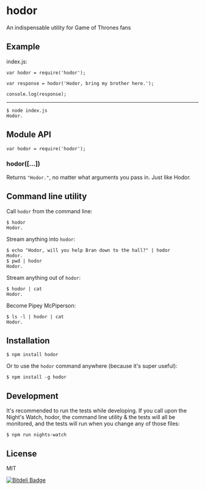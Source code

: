 # hodor

An indispensable utility for Game of Thrones fans

## Example

index.js:

    var hodor = require('hodor');

    var response = hodor('Hodor, bring my brother here.');

    console.log(response);

***

    $ node index.js
    Hodor.

## Module API

    var hodor = require('hodor');

### hodor([...])

Returns `"Hodor."`, no matter what arguments you pass in. Just like Hodor.

## Command line utility

Call `hodor` from the command line:

    $ hodor
    Hodor.

Stream anything into `hodor`:

    $ echo "Hodor, will you help Bran down to the hall?" | hodor
    Hodor.
    $ pwd | hodor
    Hodor.

Stream anything out of `hodor`:

    $ hodor | cat
    Hodor.

Become Pipey McPiperson:

    $ ls -l | hodor | cat
    Hodor.

## Installation

    $ npm install hodor

Or to use the `hodor` command anywhere (because it's super useful):

    $ npm install -g hodor

## Development

It's recommended to run the tests while developing. If you call upon the Night's Watch, hodor, the command line utility & the tests will all be monitored, and the tests will run when you change any of those files:

    $ npm run nights-watch

## License

MIT

[![Bitdeli Badge](https://d2weczhvl823v0.cloudfront.net/colingourlay/hodor/trend.png)](https://bitdeli.com/free "Bitdeli Badge")

